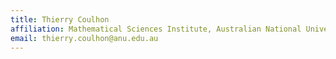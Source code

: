 ```yaml
---
title: Thierry Coulhon
affiliation: Mathematical Sciences Institute, Australian National University
email: thierry.coulhon@anu.edu.au
---
```


